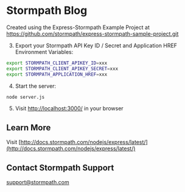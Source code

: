 # Stormpath Blog

Created using the Express-Stormpath Example Project at https://github.com/stormpath/express-stormpath-sample-project.git


3. Export your Stormpath API Key ID / Secret and Application HREF Environment Variables:

  ```bash
  export STORMPATH_CLIENT_APIKEY_ID=xxx
  export STORMPATH_CLIENT_APIKEY_SECRET=xxx
  export STORMPATH_APPLICATION_HREF=xxx
  ```

4. Start the server:

  ```bash
  node server.js
  ```

5. Visit [http://localhost:3000/](http://localhost:3000/) in your browser

## Learn More
Visit [http://docs.stormpath.com/nodejs/express/latest/](http://docs.stormpath.com/nodejs/express/latest/)

## Contact Stormpath Support
[support@stormpath.com](mailto:support@stormpath.com)
